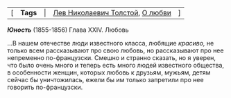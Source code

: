 |     |     |     |     |     |
| --- | --- | --- | --- | --- |
| [   | **Tags** | \|  | [Лев Николаевич Толстой](https://papalagi.livejournal.com/tag/%D0%9B%D0%B5%D0%B2%20%D0%9D%D0%B8%D0%BA%D0%BE%D0%BB%D0%B0%D0%B5%D0%B2%D0%B8%D1%87%20%D0%A2%D0%BE%D0%BB%D1%81%D1%82%D0%BE%D0%B9), [О любви](https://papalagi.livejournal.com/tag/%D0%9E%20%D0%BB%D1%8E%D0%B1%D0%B2%D0%B8) | ]   |

***Юность*** (1855-1856)
Глава XXIV. Любовь

...В нашем отечестве люди известного класса, любящие *красиво,* не только всем рассказывают про свою любовь, но рассказывают про нее непременно по-французски. Смешно и странно сказать, но я уверен, что было очень много и теперь есть много людей известного общества, в особенности женщин, которых любовь к друзьям, мужьям, детям сейчас бы уничтожилась, ежели бы им только запретили про нее говорить по-французски.